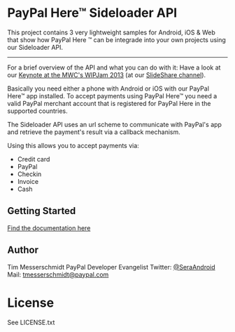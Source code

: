 PayPal Here&trade; Sideloader API
==================

This project contains 3 very lightweight samples for Android, iOS & Web that show how PayPal Here &trade; can be integrade into your own projects using our Sideloader API.
___
For a brief overview of the API and what you can do with it: Have a look at our [Keynote at the MWC's WIPJam 2013](http://www.slideshare.net/PayPal/mwc-keynote) (at our [SlideShare channel](http://www.slideshare.net/PayPal/)).

Basically you need either a phone with Android or iOS with our PayPal Here&trade; app installed. To accept payments using PayPal Here&trade; you need a valid PayPal merchant account that is registered for PayPal Here in the supported countries.

The Sideloader API uses an url scheme to communicate with PayPal's app and retrieve the payment's result via a callback mechanism.

Using this allows you to accept payments via:

* Credit card
* PayPal
* Checkin
* Invoice
* Cash
 
Getting Started
---------------

[Find the documentation here](docs/README.md)

Author
----
Tim Messerschmidt
PayPal Developer Evangelist
Twitter: [@SeraAndroid](http://twitter.com/SeraAndroid)
Mail: [tmesserschmidt@paypal.com](mailto:tmesserschmidt@paypal.com)

License
=====
See LICENSE.txt
